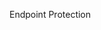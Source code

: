 <Token xmlns:xlink="http://www.w3.org/1999/xlink">Endpoint Protection</Token>

<!--HONumber=Jul16_HO3-->


